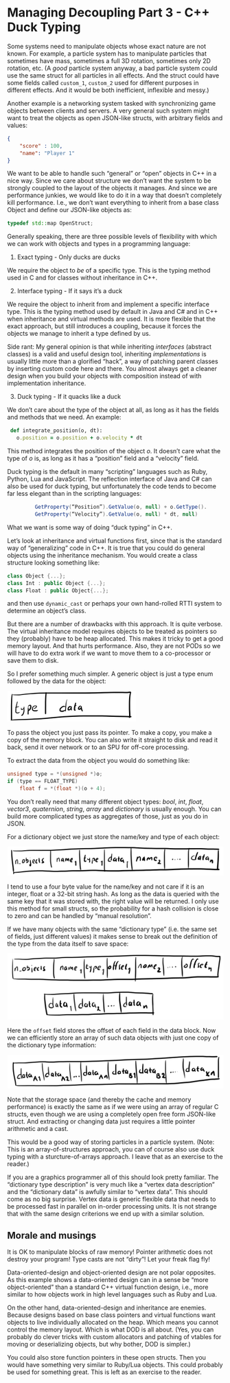 # Managing Decoupling Part 3 - C++ Duck Typing

Some systems need to manipulate objects whose exact nature are not known. For example, a particle system has to manipulate particles that sometimes have mass, sometimes a full 3D rotation, sometimes only 2D rotation, etc. (A *good* particle system anyway, a bad particle system could use the same struct for all particles in all effects. And the struct could have some fields called `custom_1`, `custom_2` used for different purposes in different effects. And it would be both inefficient, inflexible and messy.)

Another example is a networking system tasked with synchronizing game objects between clients and servers. A very general such system might want to treat the objects as open JSON-like structs, with arbitrary fields and values:

```json
{
    "score" : 100,
    "name": "Player 1"
}
```

We want to be able to handle such “general” or “open” objects in C++ in a nice way. Since we care about structure we don’t want the system to be strongly coupled to the layout of the objects it manages. And since we are performance junkies, we would like to do it in a way that doesn’t completely kill performance. I.e., we don’t want everything to inherit from a base class Object and define our JSON-like objects as:

```cpp
typedef std::map OpenStruct;
```

Generally speaking, there are three possible levels of flexibility with which we can work with objects and types in a programming language:

1. Exact typing - Only ducks are ducks

  We require the object to *be* of a specific type. This is the typing method used in C and for classes without inheritance in C++.

2. Interface typing - If it says it’s a duck

  We require the object to inherit from and implement a specific interface type. This is the typing method used by default in Java and C# and in C++ when inheritance and virtual methods are used. It is more flexible that the exact approach, but still introduces a coupling, because it forces the objects we manage to inherit a type defined by us.

  Side rant: My general opinion is that while inheriting *interfaces* (abstract classes) is a valid and useful design tool, inheriting *implementations* is usually little more than a glorified “hack”, a way of patching parent classes by inserting custom code here and there. You almost always get a cleaner design when you build your objects with composition instead of with implementation inheritance.

3. Duck typing - If it quacks like a duck

  We don’t care about the type of the object at all, as long as it has the fields and methods that we need. An example:

  ```ruby
   def integrate_position(o, dt):
     o.position = o.position + o.velocity * dt
   ```

  This method integrates the position of the object *o*. It doesn’t care what the type of *o* is, as long as it has a “position” field and a “velocity” field.

Duck typing is the default in many “scripting” languages such as Ruby, Python, Lua and JavaScript. The reflection interface of Java and C# can also be used for duck typing, but unfortunately the code tends to become far less elegant than in the scripting languages:

```csharp   o.GetType().GetProperty(“Position”).SetValue(o, o.GetType().
         GetProperty(“Position”).GetValue(o, null) + o.GetType().
         GetProperty(“Velocity”).GetValue(o, null) * dt, null)
```

What we want is some way of doing “duck typing” in C++.

Let’s look at inheritance and virtual functions first, since that is the standard way of “generalizing” code in C++. It is true that you could do general objects using the inheritance mechanism. You would create a class structure looking something like:

```cpp
class Object {...};
class Int : public Object {...};
class Float : public Object{...};
```

and then use `dynamic_cast` or perhaps your own hand-rolled RTTI system to determine an object’s class.

But there are a number of drawbacks with this approach. It is quite verbose. The virtual inheritance model requires objects to be treated as pointers so they (probably) have to be heap allocated. This makes it tricky to get a good memory layout. And that hurts performance. Also, they are not PODs so we will have to do extra work if we want to move them to a co-processor or save them to disk.

So I prefer something much simpler. A generic object is just a type enum followed by the data for the object:

![generic object](managing-decoupling-3-1.png)

To pass the object you just pass its pointer. To make a copy, you make a copy of the memory block. You can also write it straight to disk and read it back, send it over network or to an SPU for off-core processing.

To extract the data from the object you would do something like:

```cpp
unsigned type = *(unsigned *)o;
if (type == FLOAT_TYPE)
    float f = *(float *)(o + 4);
```

You don’t really need that many different object types: *bool*, *int*, *float*, *vector3*, *quaternion*, *string*, *array* and *dictionary* is usually enough. You can build more complicated types as aggregates of those, just as you do in JSON.

For a dictionary object we just store the name/key and type of each object:

![dictionary object](managing-decoupling-3-2.png)

I tend to use a four byte value for the name/key and not care if it is an integer, float or a 32-bit string hash. As long as the data is queried with the same key that it was stored with, the right value will be returned. I only use this method for small structs, so the probability for a hash collision is close to zero and can be handled by “manual resolution”.

If we have many objects with the same “dictionary type” (i.e. the same set of fields, just different values) it makes sense to break out the definition of the type from the data itself to save space:

![multiple objects](managing-decoupling-3-3.png)

Here the `offset` field stores the offset of each field in the data block. Now we can efficiently store an array of such data objects with just one copy of the dictionary type information:

![data array](managing-decoupling-3-4.png)

Note that the storage space (and thereby the cache and memory performance) is exactly the same as if we were using an array of regular C structs, even though we are using a completely open free form JSON-like struct. And extracting or changing data just requires a little pointer arithmetic and a cast.

This would be a good way of storing particles in a particle system. (Note: This is an array-of-structures approach, you can of course also use duck typing with a sturcture-of-arrays approach. I leave that as an exercise to the reader.)

If you are a graphics programmer all of this should look pretty familiar. The “dictionary type description” is very much like a “vertex data description” and the “dictionary data” is awfully similar to “vertex data”. This should come as no big surprise. Vertex data is generic flexible data that needs to be processed fast in parallel on in-order processing units. It is not strange that with the same design criterions we end up with a similar solution.

## Morale and musings

It is OK to manipulate blocks of raw memory! Pointer arithmetic does not destroy your program! Type casts are not “dirty”! Let your freak flag fly!

Data-oriented-design and object-oriented design are not polar opposites. As this example shows a data-oriented design can in a sense be “more object-oriented” than a standard C++ virtual function design, i.e., more similar to how objects work in high level languages such as Ruby and Lua.

On the other hand, data-oriented-design and inheritance are enemies. Because designs based on base class pointers and virtual functions want objects to live individually allocated on the heap. Which means you cannot control the memory layout. Which is what DOD is all about. (Yes, you can probably do clever tricks with custom allocators and patching of vtables for moving or deserializing objects, but why bother, DOD is simpler.)

You could also store function pointers in these open structs. Then you would have something very similar to Ruby/Lua objects. This could probably be used for something great. This is left as an exercise to the reader.
